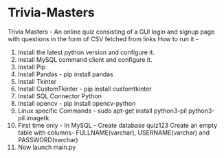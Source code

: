 # Trivia-Masters
Trivia Masters - An online quiz consisting of a GUI login and signup page with questions in the form of CSV fetched from links
How to run it - 
1. Install the latest python version and configure it.
2. Install MySQL command client and configure it.
3. Install Pip
4. Install Pandas - pip install pandas
5. Install Tkinter
6. Install CustomTkinter - pip install customtkinter
7. Install SQL Connector Python
8. Install opencv - pip install opencv-python
9. Linux specific Commands - sudo apt-get install python3-pil python3-pil.imagetk
10. First time only - 
	In MySQL - 
	Create database quiz123
	Create an empty table with columns- FULLNAME(varchar), USERNAME(varchar) and 			PASSWORD(varchar)
11. Now launch main.py
